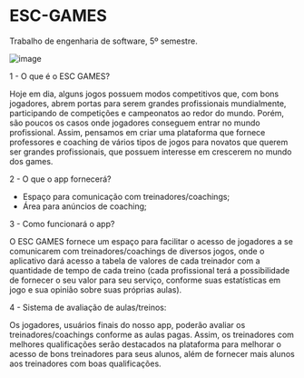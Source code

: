 # ESC-GAMES
Trabalho de engenharia de software, 5º semestre.

![image](https://github.com/RoCanavesso/ESC-GAMES/assets/99855775/c4251e1a-fad6-428e-b38d-ffb9ecb0cb3c)

1 - O que é o ESC GAMES?

Hoje em dia, alguns jogos possuem modos competitivos que, com bons jogadores, abrem portas para serem grandes profissionais mundialmente, participando de competições e campeonatos ao redor do mundo. Porém, são poucos os casos onde jogadores conseguem entrar no mundo profissional. Assim, pensamos em criar uma plataforma que fornece professores e coaching de vários tipos de jogos para novatos que querem ser grandes profissionais, que possuem interesse em crescerem no mundo dos games.

2 - O que o app fornecerá?
  - Espaço para comunicação com treinadores/coachings;
  - Área para anúncios de coaching;

3 - Como funcionará o app?

O ESC GAMES fornece um espaço para facilitar o acesso de jogadores a se comunicarem com treinadores/coachings de diversos jogos, onde o aplicativo dará acesso a tabela de valores de cada treinador com a quantidade de tempo de cada treino (cada profissional terá a possibilidade de fornecer o seu valor para seu serviço, conforme suas estatísticas em jogo e sua opinião sobre suas próprias aulas).

4 - Sistema de avaliação de aulas/treinos:

Os jogadores, usuários finais do nosso app, poderão avaliar os treinadores/coachings conforme as aulas pagas. Assim, os treinadores com melhores qualificações serão destacados na plataforma para melhorar o acesso de bons treinadores para seus alunos, além de fornecer mais alunos aos treinadores com boas qualificações.
